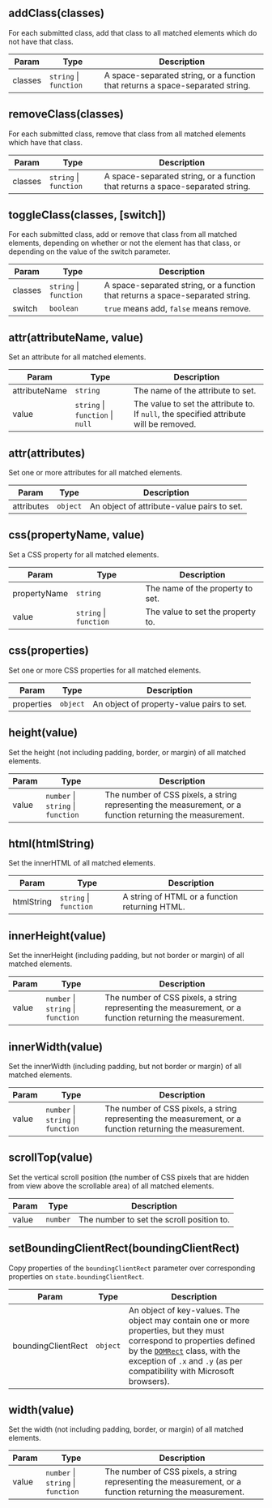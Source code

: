 
## addClass(classes)
For each submitted class, add that class to all matched elements which do not have that class.

| Param | Type | Description |
| --- | --- | --- |
| classes | `string` \| `function` | A space-separated string, or a function that returns a space-separated string. |

## removeClass(classes)
For each submitted class, remove that class from all matched elements which have that class.

| Param | Type | Description |
| --- | --- | --- |
| classes | `string` \| `function` | A space-separated string, or a function that returns a space-separated string. |

## toggleClass(classes, [switch])
For each submitted class, add or remove that class from all matched elements, depending on whether or not the element has that class, or depending on the value of the switch parameter.

| Param | Type | Description |
| --- | --- | --- |
| classes | `string` \| `function` | A space-separated string, or a function that returns a space-separated string. |
| switch | `boolean` | `true` means add, `false` means remove. |

## attr(attributeName, value)
Set an attribute for all matched elements.

| Param | Type | Description |
| --- | --- | --- |
| attributeName | `string` | The name of the attribute to set. |
| value | `string` \| `function` \| `null` | The value to set the attribute to. If `null`, the specified attribute will be removed. |

## attr(attributes)
Set one or more attributes for all matched elements.

| Param | Type | Description |
| --- | --- | --- |
| attributes | `object` | An object of attribute-value pairs to set. |

## css(propertyName, value)
Set a CSS property for all matched elements.

| Param | Type | Description |
| --- | --- | --- |
| propertyName | `string` | The name of the property to set. |
| value | `string` \| `function` | The value to set the property to. |

## css(properties)
Set one or more CSS properties for all matched elements.

| Param | Type | Description |
| --- | --- | --- |
| properties | `object` | An object of property-value pairs to set. |

## height(value)
Set the height (not including padding, border, or margin) of all matched elements.

| Param | Type | Description |
| --- | --- | --- |
| value | `number` \| `string` \| `function` | The number of CSS pixels, a string representing the measurement, or a function returning the measurement. |

## html(htmlString)
Set the innerHTML of all matched elements.

| Param | Type | Description |
| --- | --- | --- |
| htmlString | `string` \| `function` | A string of HTML or a function returning HTML. |

## innerHeight(value)
Set the innerHeight (including padding, but not border or margin) of all matched elements.

| Param | Type | Description |
| --- | --- | --- |
| value | `number` \| `string` \| `function` | The number of CSS pixels, a string representing the measurement, or a function returning the measurement. |

## innerWidth(value)
Set the innerWidth (including padding, but not border or margin) of all matched elements.

| Param | Type | Description |
| --- | --- | --- |
| value | `number` \| `string` \| `function` | The number of CSS pixels, a string representing the measurement, or a function returning the measurement. |

## scrollTop(value)
Set the vertical scroll position (the number of CSS pixels that are hidden from view above the scrollable area) of all matched elements.

| Param | Type | Description |
| --- | --- | --- |
| value | `number` | The number to set the scroll position to. |

## setBoundingClientRect(boundingClientRect)
Copy properties of the `boundingClientRect` parameter over corresponding properties on `state.boundingClientRect`.

| Param | Type | Description |
| --- | --- | --- |
| boundingClientRect | `object` | An object of key-values. The object may contain one or more properties, but they must correspond to properties defined by the [`DOMRect`](https://developer.mozilla.org/en-US/docs/Web/API/DOMRect) class, with the exception of `.x` and `.y` (as per compatibility with Microsoft browsers). |

## width(value)
Set the width (not including padding, border, or margin) of all matched elements.

| Param | Type | Description |
| --- | --- | --- |
| value | `number` \| `string` \| `function` | The number of CSS pixels, a string representing the measurement, or a function returning the measurement. |
